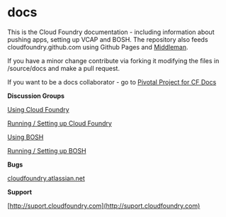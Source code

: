 docs
====

This is the Cloud Foundry documentation - including information about pushing apps, setting up VCAP and BOSH. The repository also feeds cloudfoundry.github.com using Github Pages and [Middleman](http://middlemanapp.com/).

If you have a minor change contribute via forking it modifying the files in /source/docs and make a pull request.

If you want to be a docs collaborator - go to [Pivotal Project for CF Docs](https://www.pivotaltracker.com/projects/713283#)


**Discussion Groups**

[Using Cloud Foundry](http://stackoverflow.com/questions/tagged/cloudfoundry)

[Running / Setting up Cloud Foundry](https://groups.google.com/a/cloudfoundry.org/forum/?fromgroups#!forum/vcap-dev)

[Using BOSH](https://groups.google.com/a/cloudfoundry.org/forum/?fromgroups#!forum/bosh-users)

[Running / Setting up BOSH](https://groups.google.com/a/cloudfoundry.org/forum/?fromgroups#!forum/bosh-users)

**Bugs**

[cloudfoundry.atlassian.net](cloudfoundry.atlassian.net/)

**Support**

[http://suport.cloudfoundry.com](http://suport.cloudfoundry.com)

